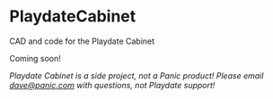 # PlaydateCabinet
CAD and code for the Playdate Cabinet

Coming soon!

_Playdate Cabinet is a side project, not a Panic product! Please email dave@panic.com with questions, not Playdate support!_
